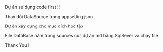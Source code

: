 Dự án sử dụng code first !!

Thay đổi DataSource trong appsetting.json

Dự án xây dựng cho mục đích học tập

File DataBase nằm trong sources của dự án mở bằng SqlSever và chạy file

Thank You !
